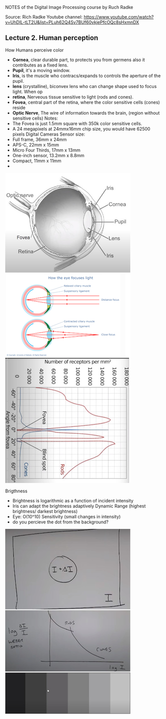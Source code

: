 
NOTES of the Digital Image Processing course by Ruch Radke

Source: Rich Radke Youtube channel: https://www.youtube.com/watch?v=UhDlL-tLT2U&list=PLuh62Q4Sv7BUf60vkjePfcOQc8sHxmnDX



## Lecture 2. Human perception

How Humans perceive color
- **Cornea**, clear durable part, to protects you from germens also it contributes as a fixed lens.
- **Pupil**, it's a moving window.
- **Iris**, is the muscle who contracs/expands to controls the aperture of the pupil.
- **lens** (crystalline), biconvex lens who can change shape used to focus light. When op
- **retina**, Nerveous tissue sensitive to light (rods and cones). 
- **Fovea**, central part of the retina, where the color sensitive cells (cones) reside
- **Optic Nerve**, The wire of information towards the brain, (region without sensitive cells)
Notes:
- The Fovea is just 1.5mm square with 350k color sensitive cells. 
- A 24 megapixels at 24mmx16mm chip size, you would have 62500 pixels
Digital Cameras Sensor size:
- Full frame, 36mm x 24mm 
- APS-C, 22mm x 15mm
- Micro Four Thirds, 17mm x 13mm
- One-inch sensor, 13.2mm x 8.8mm
- Compact, 11mm x 11mm
- 
![](eye.jpeg)
![](crystalline.jpeg)
![](fovea.jpeg)


Brigthness
- Brightness is logarithmic as a function of incident intensity
- Iris can adapt the brightness adaptively
Dynamic Range (highest brightness/ darkest brightness)
- Eye: O(10^10)
Sensitivity (small changes in intensity)
- do you percieve the dot from the background?

![](adaptive_lens.jpeg)
![](sensitivity.jpeg)
![](sensitivity_2.jpeg)
